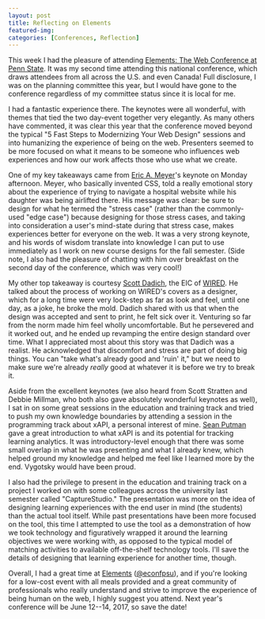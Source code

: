 ```yaml
---
layout: post
title: Reflecting on Elements 
featured-img:
categories: [Conferences, Reflection]
---
```

This week I had the pleasure of attending [Elements: The Web Conference at Penn State](https://www.elements.psu.edu/). It was my second time attending this national conference, which draws attendees from all across the U.S. and even Canada! Full disclosure, I was on the planning committee this year, but I would have gone to the conference regardless of my committee status since it is local for me.

I had a fantastic experience there. The keynotes were all wonderful, with themes that tied the two day-event together very elegantly. As many others have commented, it was clear this year that the conference moved beyond the typical "5 Fast Steps to Modernizing Your Web Design" sessions and into humanizing the experience of being on the web. Presenters seemed to be more focused on what it means to be someone who influences web experiences and how our work affects those who use what we create.

One of my key takeaways came from [Eric A. Meyer](https://medium.com/@meyerweb)'s keynote on Monday afternoon. Meyer, who basically invented CSS, told a really emotional story about the experience of trying to navigate a hospital website while his daughter was being airlifted there. His message was clear: be sure to design for what he termed the "stress case" (rather than the commonly-used "edge case") because designing for those stress cases, and taking into consideration a user's mind-state during that stress case, makes experiences better for everyone on the web. It was a very strong keynote, and his words of wisdom translate into knowledge I can put to use immediately as I work on new course designs for the fall semester. (Side note, I also had the pleasure of chatting with him over breakfast on the second day of the conference, which was very cool!)

My other top takeaway is courtesy [Scott Dadich](https://medium.com/@sdadich), the EIC of [WIRED](http://www.wired.com). He talked about the process of working on WIRED's covers as a designer, which for a long time were very lock-step as far as look and feel, until one day, as a joke, he broke the mold. Dadich shared with us that when the design was accepted and sent to print, he felt sick over it. Venturing so far from the norm made him feel wholly uncomfortable. But he persevered and it worked out, and he ended up revamping the entire design standard over time. What I appreciated most about this story was that Dadich was a realist. He acknowledged that discomfort and stress are part of doing big things. You can "take what's already good and 'ruin' it," but we need to make sure we're already *really* good at whatever it is before we try to break it.

Aside from the excellent keynotes (we also heard from Scott Stratten and Debbie Millman, who both also gave absolutely wonderful keynotes as well), I sat in on some great sessions in the education and training track and tried to push my own knowledge boundaries by attending a session in the programming track about xAPI, a personal interest of mine. [Sean Putman](https://twitter.com/SeanPutman1) gave a great introduction to what xAPI is and its potential for tracking learning analytics. It was introductory-level enough that there was some small overlap in what he was presenting and what I already knew, which helped ground my knowledge and helped me feel like I learned more by the end. Vygotsky would have been proud.

I also had the privilege to present in the education and training track on a project I worked on with some colleagues across the university last semester called "CaptureStudio." The presentation was more on the idea of designing learning experiences with the end user in mind (the students) than the actual tool itself. While past presentations have been more focused on the tool, this time I attempted to use the tool as a demonstration of how we took technology and figuratively wrapped it around the learning objectives we were working with, as opposed to the typical model of matching activities to available off-the-shelf technology tools. I'll save the details of designing that learning experience for another time, though.

Overall, I had a great time at [Elements](https://elements.psu.edu/) ([@econfpsu](https://twitter.com/econfpsu)), and if you're looking for a low-cost event with all meals provided and a great community of professionals who really understand and strive to improve the experience of being human on the web, I highly suggest you attend. Next year's conference will be June 12--14, 2017, so save the date!
